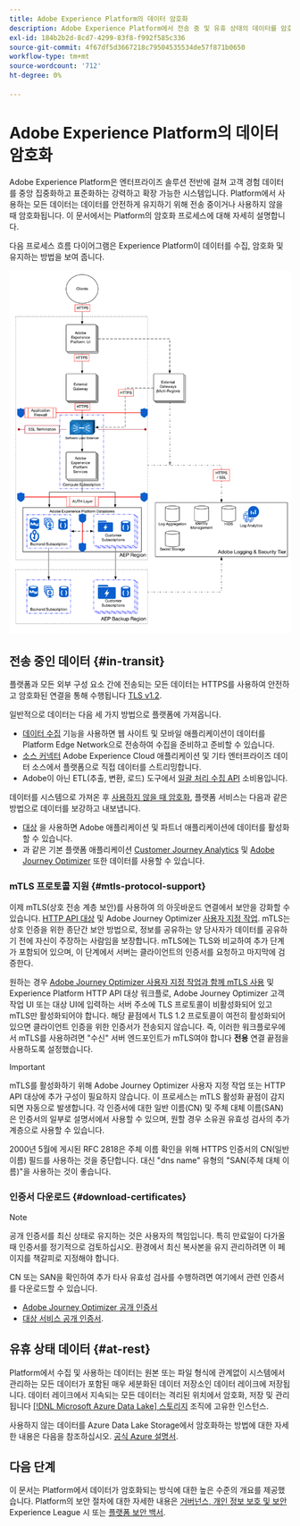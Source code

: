 ```yaml
---
title: Adobe Experience Platform의 데이터 암호화
description: Adobe Experience Platform에서 전송 중 및 유휴 상태의 데이터를 암호화하는 방법에 대해 알아봅니다.
exl-id: 184b2b2d-8cd7-4299-83f8-f992f585c336
source-git-commit: 4f67df5d3667218c79504535534de57f871b0650
workflow-type: tm+mt
source-wordcount: '712'
ht-degree: 0%

---
```


# Adobe Experience Platform의 데이터 암호화

Adobe Experience Platform은 엔터프라이즈 솔루션 전반에 걸쳐 고객 경험 데이터를 중앙 집중화하고 표준화하는 강력하고 확장 가능한 시스템입니다. Platform에서 사용하는 모든 데이터는 데이터를 안전하게 유지하기 위해 전송 중이거나 사용하지 않을 때 암호화됩니다. 이 문서에서는 Platform의 암호화 프로세스에 대해 자세히 설명합니다.

다음 프로세스 흐름 다이어그램은 Experience Platform이 데이터를 수집, 암호화 및 유지하는 방법을 보여 줍니다.

![Experience Platform으로 데이터를 수집, 암호화 및 지속하는 방법을 보여 주는 다이어그램입니다.](../images/governance-privacy-security/encryption/flow.png)

## 전송 중인 데이터 {#in-transit}

플랫폼과 모든 외부 구성 요소 간에 전송되는 모든 데이터는 HTTPS를 사용하여 안전하고 암호화된 연결을 통해 수행됩니다 [TLS v1.2](https://datatracker.ietf.org/doc/html/rfc5246).

일반적으로 데이터는 다음 세 가지 방법으로 플랫폼에 가져옵니다.

- [데이터 수집](../../collection/home.md) 기능을 사용하면 웹 사이트 및 모바일 애플리케이션이 데이터를 Platform Edge Network으로 전송하여 수집을 준비하고 준비할 수 있습니다.
- [소스 커넥터](../../sources/home.md) Adobe Experience Cloud 애플리케이션 및 기타 엔터프라이즈 데이터 소스에서 플랫폼으로 직접 데이터를 스트리밍합니다.
- Adobe이 아닌 ETL(추출, 변환, 로드) 도구에서 [일괄 처리 수집 API](../../ingestion/batch-ingestion/overview.md) 소비용입니다.

데이터를 시스템으로 가져온 후 [사용하지 않을 때 암호화](#at-rest), 플랫폼 서비스는 다음과 같은 방법으로 데이터를 보강하고 내보냅니다.

- [대상](../../destinations/home.md) 을 사용하면 Adobe 애플리케이션 및 파트너 애플리케이션에 데이터를 활성화할 수 있습니다.
- 과 같은 기본 플랫폼 애플리케이션 [Customer Journey Analytics](https://experienceleague.adobe.com/docs/analytics-platform/using/cja-overview/cja-overview.html?lang=ko) 및 [Adobe Journey Optimizer](https://experienceleague.adobe.com/ko/docs/journey-optimizer/using/ajo-home) 또한 데이터를 사용할 수 있습니다.

### mTLS 프로토콜 지원 {#mtls-protocol-support}

이제 mTLS(상호 전송 계층 보안)를 사용하여 의 아웃바운드 연결에서 보안을 강화할 수 있습니다. [HTTP API 대상](../../destinations/catalog/streaming/http-destination.md) 및 Adobe Journey Optimizer [사용자 지정 작업](https://experienceleague.adobe.com/en/docs/journey-optimizer/using/orchestrate-journeys/about-journey-building/using-custom-actions). mTLS는 상호 인증을 위한 종단간 보안 방법으로, 정보를 공유하는 양 당사자가 데이터를 공유하기 전에 자신이 주장하는 사람임을 보장합니다. mTLS에는 TLS와 비교하여 추가 단계가 포함되어 있으며, 이 단계에서 서버는 클라이언트의 인증서를 요청하고 마지막에 검증한다.

원하는 경우 [Adobe Journey Optimizer 사용자 지정 작업과 함께 mTLS 사용](https://experienceleague.adobe.com/ko/docs/journey-optimizer/using/configuration/configure-journeys/action-journeys/about-custom-action-configuration) 및 Experience Platform HTTP API 대상 워크플로, Adobe Journey Optimizer 고객 작업 UI 또는 대상 UI에 입력하는 서버 주소에 TLS 프로토콜이 비활성화되어 있고 mTLS만 활성화되어야 합니다. 해당 끝점에서 TLS 1.2 프로토콜이 여전히 활성화되어 있으면 클라이언트 인증을 위한 인증서가 전송되지 않습니다. 즉, 이러한 워크플로우에서 mTLS를 사용하려면 &quot;수신&quot; 서버 엔드포인트가 mTLS여야 합니다 **전용** 연결 끝점을 사용하도록 설정했습니다.

>[!IMPORTANT]
>
>mTLS를 활성화하기 위해 Adobe Journey Optimizer 사용자 지정 작업 또는 HTTP API 대상에 추가 구성이 필요하지 않습니다. 이 프로세스는 mTLS 활성화 끝점이 감지되면 자동으로 발생합니다. 각 인증서에 대한 일반 이름(CN) 및 주체 대체 이름(SAN)은 인증서의 일부로 설명서에서 사용할 수 있으며, 원할 경우 소유권 유효성 검사의 추가 계층으로 사용할 수 있습니다.
>
>2000년 5월에 게시된 RFC 2818은 주체 이름 확인을 위해 HTTPS 인증서의 CN(일반 이름) 필드를 사용하는 것을 중단합니다. 대신 &quot;dns name&quot; 유형의 &quot;SAN(주체 대체 이름)&quot;을 사용하는 것이 좋습니다.

### 인증서 다운로드 {#download-certificates}

>[!NOTE]
>
>공개 인증서를 최신 상태로 유지하는 것은 사용자의 책임입니다. 특히 만료일이 다가올 때 인증서를 정기적으로 검토하십시오. 환경에서 최신 복사본을 유지 관리하려면 이 페이지를 책갈피로 지정해야 합니다.

CN 또는 SAN을 확인하여 추가 타사 유효성 검사를 수행하려면 여기에서 관련 인증서를 다운로드할 수 있습니다.

- [Adobe Journey Optimizer 공개 인증서](../images/governance-privacy-security/encryption/AJO-public-certificate.pem)
- [대상 서비스 공개 인증서](../images/governance-privacy-security/encryption/destinations-public-cert.pem).

## 유휴 상태 데이터 {#at-rest}

Platform에서 수집 및 사용하는 데이터는 원본 또는 파일 형식에 관계없이 시스템에서 관리하는 모든 데이터가 포함된 매우 세분화된 데이터 저장소인 데이터 레이크에 저장됩니다. 데이터 레이크에서 지속되는 모든 데이터는 격리된 위치에서 암호화, 저장 및 관리됩니다 [[!DNL Microsoft Azure Data Lake] 스토리지](https://docs.microsoft.com/en-us/azure/storage/blobs/data-lake-storage-introduction) 조직에 고유한 인스턴스.

사용하지 않는 데이터를 Azure Data Lake Storage에서 암호화하는 방법에 대한 자세한 내용은 다음을 참조하십시오. [공식 Azure 설명서](https://learn.microsoft.com/en-us/azure/storage/common/storage-service-encryption).

## 다음 단계

이 문서는 Platform에서 데이터가 암호화되는 방식에 대한 높은 수준의 개요를 제공했습니다. Platform의 보안 절차에 대한 자세한 내용은 [거버넌스, 개인 정보 보호 및 보안](./overview.md) Experience League 시 또는 [플랫폼 보안 백서](https://www.adobe.com/content/dam/cc/en/security/pdfs/AEP_SecurityOverview.pdf).
